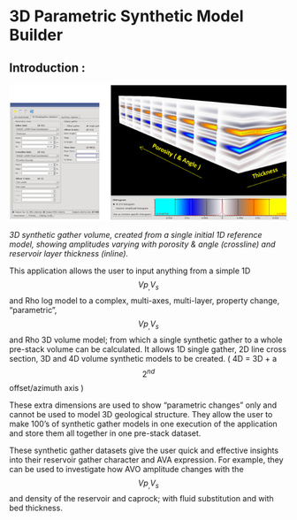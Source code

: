 # 3D Parametric Synthetic Model Builder

## Introduction :

![](../../../.gitbook/assets/019_interpretation.PNG)

_3D synthetic gather volume, created from a single initial 1D reference model, showing amplitudes varying with porosity & angle \(crossline\) and reservoir layer thickness \(inline\)._

This application allows the user to input anything from a simple 1D $$Vp_,V_s$$ and Rho log model to a complex, multi-axes, multi-layer, property change, “parametric”, $$Vp_,V_s$$ and Rho 3D volume model; from which a single synthetic gather to a whole pre-stack volume can be calculated. It allows 1D single gather, 2D line cross section, 3D and 4D volume synthetic models to be created. \( 4D = 3D + a $$2^{nd}$$ offset/azimuth axis \)

These extra dimensions are used to show “parametric changes” only and cannot be used to model 3D geological structure. They allow the user to make 100’s of synthetic gather models in one execution of the application and store them all together in one pre-stack dataset.

These synthetic gather datasets give the user quick and effective insights into their reservoir gather character and AVA expression. For example, they can be used to investigate how AVO amplitude changes with the $$Vp_,V_s$$ and density of the reservoir and caprock; with fluid substitution and with bed thickness.

